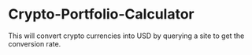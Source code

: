 # Crypto-Portfolio-Calculator
This will convert crypto currencies into USD by querying a site to get the conversion rate. 

